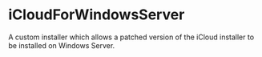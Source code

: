 # iCloudForWindowsServer
 A custom installer which allows a patched version of the iCloud installer to be installed on Windows Server.
